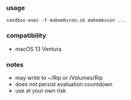 ### usage

    sandbox-exec -f makemkvcon.sb makemkvcon ...

### compatibility

* macOS 13 Ventura

### notes

* may write to ~/Rip or /Volumes/Rip
* does not persist evaluation countdown
* use at your own risk
